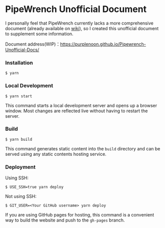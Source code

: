 # PipeWrench Unofficial Document

I personally feel that PipeWrench currently lacks a more comprehensive document (already available on [wiki](https://github.com/asledgehammer/PipeWrench/wiki)),
so I created this unofficial document to supplement some information.

Document address(WIP)：https://purplenoon.github.io/Pipewrench-Unofficial-Docs/

### Installation

```
$ yarn
```

### Local Development

```
$ yarn start
```

This command starts a local development server and opens up a browser window. Most changes are reflected live without having to restart the server.

### Build

```
$ yarn build
```

This command generates static content into the `build` directory and can be served using any static contents hosting service.

### Deployment

Using SSH:

```
$ USE_SSH=true yarn deploy
```

Not using SSH:

```
$ GIT_USER=<Your GitHub username> yarn deploy
```

If you are using GitHub pages for hosting, this command is a convenient way to build the website and push to the `gh-pages` branch.
